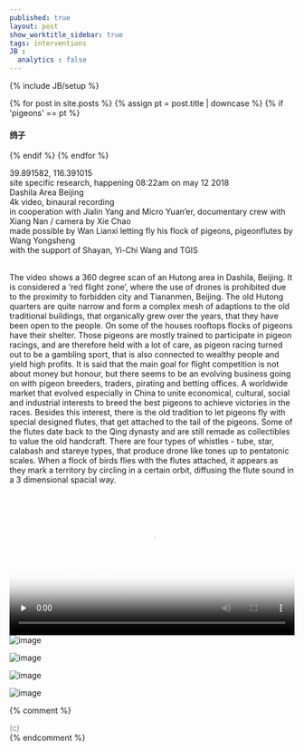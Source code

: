 ```yaml
---
published: true
layout: post
show_worktitle_sidebar: true
tags: interventions
JB :
  analytics : false
---
```


{% include JB/setup %}

<div class="container-parent">
<div class="container-narrow-right">
{% for post in site.posts %}
	{% assign pt = post.title | downcase %}
	{% if 'pigeons' == pt %}
<h4><a href="{{ BASE_PATH }}{{ post.url }}"></a>鸽子</h4>
	{% endif %}
{% endfor %}

<p>
39.891582, 116.391015<br />
site specific research, happening 08:22am on may 12 2018<br />
Dashila Area Beijing<br />
4k video, binaural recording<br />
in cooperation with Jialin Yang and Micro Yuan’er, documentary crew with Xiang Nan / camera by Xie Chao<br />
made possible by Wan Lianxi letting fly his flock of pigeons, pigeonflutes by Wang Yongsheng<br />
with the support of Shayan, Yi-Chi Wang and TGIS
<br /><br />

The video shows a 360 degree scan of an Hutong area in Dashila, Beijing. It is considered a ‘red flight zone’, where the use of drones is prohibited due to the proximity to forbidden city and Tiananmen, Beijing. 
The old Hutong quarters are quite narrow and form a complex mesh of adaptions to the old traditional buildings, that organically grew over the years, that they have been open to the people. On some of the houses rooftops flocks of pigeons have their shelter. Those pigeons are mostly trained to participate in pigeon racings, and are therefore held with a lot of care, as pigeon racing turned out to be a gambling sport, that is also connected to wealthy people and yield high profits. It is said that the main goal for flight competition is not about money but honour, but there seems to be an evolving business going on with pigeon breeders, traders, pirating and betting offices. A worldwide market that evolved especially in China to unite economical, cultural, social and industrial interests to breed the best pigeons to achieve victories in the races. 
Besides this interest, there is the old tradition to let pigeons fly with special designed flutes, that get attached to the tail of the pigeons. Some of the flutes date back to the Qing dynasty and are still remade as collectibles to value the old handcraft. There are four types of whistles - tube, star, calabash and stareye types, that produce drone like tones up to pentatonic scales. When a flock of birds flies with the flutes attached, it appears as they mark a territory by circling in a certain orbit, diffusing the flute sound in a 3 dimensional spacial way.
</p>
</div>



<div class="container-narrow-left">
<video controls preload="none" poster="{{ site.url }}/images/pigeons_small_down.jpg" width="100%" height="auto">
  <source src="{{ site.url }}/images/pigeons_small_down.mp4" type="video/mp4" loading="lazy">
</video>


<img src="{{ site.url }}/images/pigeons_google_earth_lg.jpg" loading="lazy" alt="image">
<p></p>
<img src="{{ site.url }}/images/pigeons_cage_sm.jpg" loading="lazy" alt="image">
<p></p>
<img src="{{ site.url }}/images/pigeon_pipe_smaller_lg.jpg" loading="lazy" alt="image">
<p></p>
<img src="{{ site.url }}/images/pigeon_wing_smaller_lg.jpg" loading="lazy" alt="image">



</div>
</div>


{% comment %}

<font color="grey">(c)<br /></font>
{% endcomment %}

